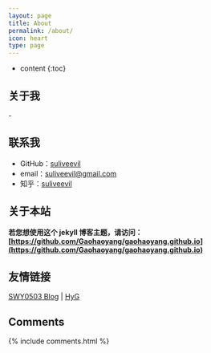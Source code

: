 ```yaml
---
layout: page
title: About
permalink: /about/
icon: heart
type: page
---
```


* content
{:toc}

## 关于我

\-

## 联系我

* GitHub：[suliveevil](https://github.com/suliveevil)
* email：suliveevil@gmail.com
* 知乎：[suliveevil](https://www.zhihu.com/people/suliveevil)

## 关于本站

**若您想使用这个 jekyll 博客主题，请访问：[https://github.com/Gaohaoyang/gaohaoyang.github.io](https://github.com/Gaohaoyang/gaohaoyang.github.io)**


## 友情链接

[SWY0503 Blog](https://swy0503.github.io) \| [HyG](https://gaohaoyang.github.io)




## Comments

{% include comments.html %}
